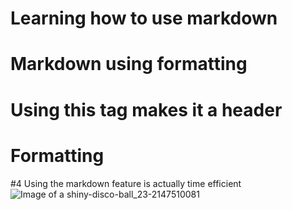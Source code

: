 # Learning how to use markdown
# Markdown using formatting 
# Using this tag makes it a header
# Formatting 
#4 Using the markdown feature is actually time efficient 
![Image of a shiny-disco-ball_23-2147510081](https://github.com/user-attachments/assets/c774bca7-4546-49a3-a5a4-bfab32ca2c3d)

